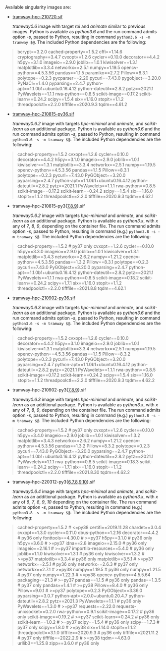 Available singularity images are:

* [tramway-hpc-210720.sif](http://dl.pasteur.fr/fop/uHLVsQi0/tramway-hpc-210720.sif)

  *tramway0.6* image with target *roi* and *animate* similar to previous images.
  Python is available as *python3.6* and the run command admits option *-s*, passed to Python,
  resulting in command `python3.6 -s -m tramway $@`.
  The included Python dependencies are the following:

> bcrypt==3.2.0
> cached-property==1.5.2
> cffi==1.14.6
> cryptography==3.4.7
> cvxopt==1.2.6
> cycler==0.10.0
> decorator==4.4.2
> h5py==3.1.0
> imageio==2.9.0
> joblib==1.0.1
> kiwisolver==1.3.1
> matplotlib==3.3.4
> networkx==2.5.1
> numpy==1.19.5
> opencv-python==4.5.3.56
> pandas==1.1.5
> paramiko==2.7.2
> Pillow==8.3.1
> polytope==0.2.3
> pycparser==2.20
> pycurl==7.43.0
> pygobject==3.20.0
> PyNaCl==1.4.0
> pyparsing==2.4.7
> python-apt==1.1.0b1+ubuntu0.16.4.12
> python-dateutil==2.8.2
> pytz==2021.1
> PyWavelets==1.1.1
> rwa-python==0.8.5
> scikit-image==0.17.2
> scikit-learn==0.24.2
> scipy==1.5.4
> six==1.16.0
> stopit==1.1.2
> threadpoolctl==2.2.0
> tifffile==2020.9.3
> tqdm==4.61.2


* [tramway-hpc-210815-py36.sif](http://dl.pasteur.fr/fop/ak21MN70/tramway-hpc-210815-py36.sif)

  *tramway0.6.2* image with targets *hpc-minimal* and *animate*, and *scikit-learn* as an additional package.
  Python is available as *python3.6* and the run command admits option *-s*, passed to Python,
  resulting in command `python3.6 -s -m tramway $@`.
  The included Python dependencies are the following:

> cached-property==1.5.2
> cvxopt==1.2.6
> cycler==0.10.0
> decorator==4.4.2
> h5py==3.1.0
> imageio==2.9.0
> joblib==1.0.1
> kiwisolver==1.3.1
> matplotlib==3.3.4
> networkx==2.5.1
> numpy==1.19.5
> opencv-python==4.5.3.56
> pandas==1.1.5
> Pillow==8.3.1
> polytope==0.2.3
> pycurl==7.43.0
> PyGObject==3.20.0
> pyparsing==2.4.7
> python-apt==1.1.0b1+ubuntu0.16.4.12
> python-dateutil==2.8.2
> pytz==2021.1
> PyWavelets==1.1.1
> rwa-python==0.8.5
> scikit-image==0.17.2
> scikit-learn==0.24.2
> scipy==1.5.4
> six==1.16.0
> stopit==1.1.2
> threadpoolctl==2.2.0
> tifffile==2020.9.3
> tqdm==4.62.1

* tramway-hpc-210815-py3{[7](http://dl.pasteur.fr/fop/SWFP6UYv/tramway-hpc-210815-py37.sif),[8](http://dl.pasteur.fr/fop/isOFAOAQ/tramway-hpc-210815-py38.sif),[9](http://dl.pasteur.fr/fop/zG31eu1j/tramway-hpc-210815-py39.sif)}.sif

  *tramway0.6.2* image with targets *hpc-minimal* and *animate*, and *scikit-learn* as an additional package.
  Python is available as *python3.x*, with *x* any of *7*, *8*, *9*, depending on the container file.
  The run command admits option *-s*, passed to Python,
  resulting in command (e.g.) `python3.8 -s -m tramway $@`.
  The included Python dependencies are the following:

> cached-property==1.5.2  # py37 only
> cvxopt==1.2.6
> cycler==0.10.0
> h5py==3.3.0
> imageio==2.9.0
> joblib==1.0.1
> kiwisolver==1.3.1
> matplotlib==3.4.3
> networkx==2.6.2
> numpy==1.21.2
> opencv-python==4.5.3.56
> pandas==1.3.2
> Pillow==8.3.1
> polytope==0.2.3
> pycurl==7.43.0
> PyGObject==3.20.0
> pyparsing==2.4.7
> python-apt==1.1.0b1+ubuntu0.16.4.12
> python-dateutil==2.8.2
> pytz==2021.1
> PyWavelets==1.1.1
> rwa-python==0.8.5
> scikit-image==0.18.2
> scikit-learn==0.24.2
> scipy==1.7.1
> six==1.16.0
> stopit==1.1.2
> threadpoolctl==2.2.0
> tifffile==2021.8.8
> tqdm==4.62.1


* [tramway-hpc-210902-py36.sif](http://dl.pasteur.fr/fop/XLrSl3jX/tramway-hpc-210902-py36.sif)

  *tramway0.6.3* image with targets *hpc-minimal* and *animate*, and *scikit-learn* as an additional package.
  Python is available as *python3.6* and the run command admits option *-s*, passed to Python,
  resulting in command `python3.6 -s -m tramway $@`.
  The included Python dependencies are the following:

> cached-property==1.5.2
> cvxopt==1.2.6
> cycler==0.10.0
> decorator==4.4.2
> h5py==3.1.0
> imageio==2.9.0
> joblib==1.0.1
> kiwisolver==1.3.1
> matplotlib==3.3.4
> networkx==2.5.1
> numpy==1.19.5
> opencv-python==4.5.3.56
> pandas==1.1.5
> Pillow==8.3.2
> polytope==0.2.3
> pycurl==7.43.0
> PyGObject==3.20.0
> pyparsing==2.4.7
> python-apt==1.1.0b1+ubuntu0.16.4.12
> python-dateutil==2.8.2
> pytz==2021.1
> PyWavelets==1.1.1
> rwa-python==0.8.5
> scikit-image==0.17.2
> scikit-learn==0.24.2
> scipy==1.5.4
> six==1.16.0
> stopit==1.1.2
> threadpoolctl==2.2.0
> tifffile==2020.9.3
> tqdm==4.62.2


* tramway-hpc-210902-py3{[7](http://dl.pasteur.fr/fop/xWrWWsEA/tramway-hpc-210902-py37.sif),[8](http://dl.pasteur.fr/fop/VTRrmm3o/tramway-hpc-210902-py38.sif),[9](http://dl.pasteur.fr/fop/xywwERaD/tramway-hpc-210902-py39.sif)}.sif

  *tramway0.6.3* image with targets *hpc-minimal* and *animate*, and *scikit-learn* as an additional package.
  Python is available as *python3.x*, with *x* any of *7*, *8*, *9*, depending on the container file.
  The run command admits option *-s*, passed to Python,
  resulting in command (e.g.) `python3.8 -s -m tramway $@`.
  The included Python dependencies are the following:

> cached-property==1.5.2  # py37 only
> cvxopt==1.2.6
> cycler==0.10.0
> h5py==3.4.0
> imageio==2.9.0
> joblib==1.0.1
> kiwisolver==1.3.2
> matplotlib==3.4.3
> networkx==2.6.2
> numpy==1.21.2
> opencv-python==4.5.3.56
> pandas==1.3.2
> Pillow==8.3.2
> polytope==0.2.3
> pycurl==7.43.0
> PyGObject==3.20.0
> pyparsing==2.4.7
> python-apt==1.1.0b1+ubuntu0.16.4.12
> python-dateutil==2.8.2
> pytz==2021.1
> PyWavelets==1.1.1
> rwa-python==0.8.5
> scikit-image==0.18.3
> scikit-learn==0.24.2
> scipy==1.7.1
> six==1.16.0
> stopit==1.1.2
> threadpoolctl==2.2.0
> tifffile==2021.8.30
> tqdm==4.62.2


* tramway-hpc-220312-py3{[6](http://dl.pasteur.fr/fop/ePQViHBR/tramway-hpc-220312-py36.sif),[7](http://dl.pasteur.fr/fop/tTm5DW5L/tramway-hpc-220312-py37.sif),[8](http://dl.pasteur.fr/fop/G5nyISvN/tramway-hpc-220312-py38.sif),[9](http://dl.pasteur.fr/fop/8gfNt53O/tramway-hpc-220312-py39.sif),[10](http://dl.pasteur.fr/fop/8CIf4PIS/tramway-hpc-220312-py310.sif)}.sif

  *tramway0.6.4* image with targets *hpc-minimal* and *animate*, and *scikit-learn* as an additional package.
  Python is available as *python3.x*, with *x* any of *6*, *7*, *8*, *9*, *10* depending on the container file.
  The run command admits option *-s*, passed to Python,
  resulting in command (e.g.) `python3.8 -s -m tramway $@`.
  The included Python dependencies are the following:

> cached-property==1.5.2 # <=py38
> certifi==2019.11.28
> chardet==3.0.4
> cvxopt==1.3.0
> cycler==0.11.0
> dbus-python==1.2.16
> decorator==4.4.2 # py36 only
> fonttools==4.30.0 # >=py37
> h5py==3.1.0 # py36 only
> h5py==3.6.0 # >=py37
> idna==2.8
> imageio==2.15.0 # py36 only
> imageio==2.16.1 # >=py37
> importlib-resources==5.4.0 # py36 only
> joblib==1.1.0
> kiwisolver==1.3.1 # py36 only
> kiwisolver==1.3.2 # >=py37
> matplotlib==3.3.4 # py36 only
> matplotlib==3.5.1 # >=py37
> networkx==2.5.1 # py36 only
> networkx==2.6.3 # py37 only
> networkx==2.7.1 # >=py38
> numpy==1.19.5 # py36 only
> numpy==1.21.5 # py37 only
> numpy==1.22.3 # >=py38
> opencv-python==4.5.5.64
> packaging==21.3 # >=py37
> pandas==1.1.5 # py36 only
> pandas==1.3.5 # py37 only
> pandas==1.4.1 # >=py38
> Pillow==8.4.0 # py36 only
> Pillow==9.0.1 # >=py37
> polytope==0.2.3
> PyGObject==3.36.0
> pyparsing==3.0.7
> python-apt==2.0.0+ubuntu0.20.4.7
> python-dateutil==2.8.2
> pytz==2021.3
> PyWavelets==1.1.1 # py36 only
> PyWavelets==1.3.0 # >=py37
> requests==2.22.0
> requests-unixsocket==0.2.0
> rwa-python==0.9.1
> scikit-image==0.17.2 # py36 only
> scikit-image==0.19.2 # >=py37
> scikit-learn==0.24.2 # py36 only
> scikit-learn==1.0.2 # >=py37
> scipy==1.5.4 # py36 only
> scipy==1.7.3 # py37 only
> scipy==1.8.0 # >=py38
> six==1.14.0
> stopit==1.1.2
> threadpoolctl==3.1.0
> tifffile==2020.9.3 # py36 only
> tifffile==2021.11.2 # py37 only
> tifffile==2022.2.9 # >=py38
> tqdm==4.63.0
> urllib3==1.25.8
> zipp==3.6.0 # py36 only

